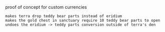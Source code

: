 proof of concept for custom currencies
	
	makes terra drop teddy bear parts instead of eridium
	makes the gold chest in sanctuary require 10 teddy bear parts to open
	undoes the eridium -> teddy parts conversion outside of terra's den
